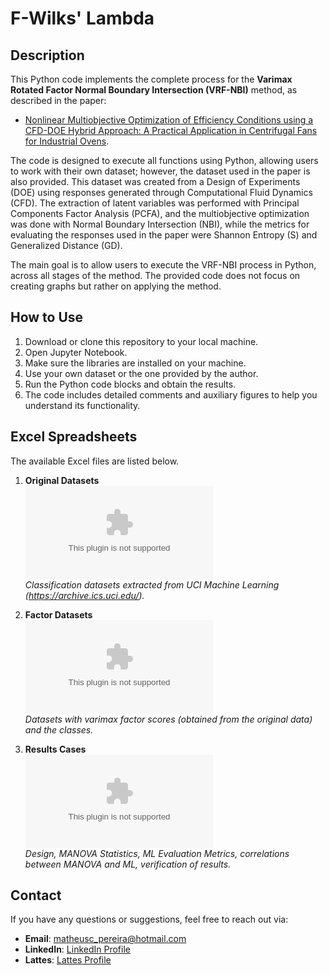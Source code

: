 # F-Wilks' Lambda

## Description

This Python code implements the complete process for the **Varimax Rotated Factor Normal Boundary Intersection (VRF-NBI)** method, as described in the paper:
- [Nonlinear Multiobjective Optimization of Efficiency Conditions using a CFD-DOE Hybrid Approach: A Practical Application in Centrifugal Fans for Industrial Ovens](link).

The code is designed to execute all functions using Python, allowing users to work with their own dataset; however, the dataset used in the paper is also provided. This dataset was created from a Design of Experiments (DOE) using responses generated through Computational Fluid Dynamics (CFD). The extraction of latent variables was performed with Principal Components Factor Analysis (PCFA), and the multiobjective optimization was done with Normal Boundary Intersection (NBI), while the metrics for evaluating the responses used in the paper were Shannon Entropy (S) and Generalized Distance (GD). 

The main goal is to allow users to execute the VRF-NBI process in Python, across all stages of the method. The provided code does not focus on creating graphs but rather on applying the method.


## How to Use

1. Download or clone this repository to your local machine.
2. Open Jupyter Notebook.
3. Make sure the libraries are installed on your machine.
4. Use your own dataset or the one provided by the author.
5. Run the Python code blocks and obtain the results.
6. The code includes detailed comments and auxiliary figures to help you understand its functionality.


## Excel Spreadsheets

The available Excel files are listed below.

1. **Original Datasets**  
   ![Original_Datasets.xlsx](Original_Datasets.xlsx)  
   *Classification datasets extracted from UCI Machine Learning (https://archive.ics.uci.edu/).*

2. **Factor Datasets**  
   ![Factor_Datasets.xlsx](Factor_Datasets.xlsx)  
   *Datasets with varimax factor scores (obtained from the original data) and the classes.*

3. **Results Cases**  
   ![Results_Cases.xlsx](Results_Cases.xlsx)  
   *Design, MANOVA Statistics, ML Evaluation Metrics, correlations between MANOVA and ML, verification of results.*

## Contact

If you have any questions or suggestions, feel free to reach out via:

- **Email**: [matheusc_pereira@hotmail.com](mailto:matheusc_pereira@hotmail.com)
- **LinkedIn**: [LinkedIn Profile](https://www.linkedin.com/in/matheuscostapereira/)
- **Lattes**: [Lattes Profile](https://lattes.cnpq.br/7025666927284220)
